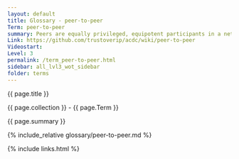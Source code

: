 ```yaml
---
layout: default
title: Glossary - peer-to-peer
Term: peer-to-peer
summary: Peers are equally privileged, equipotent participants in a network
Link: https://github.com/trustoverip/acdc/wiki/peer-to-peer
Videostart: 
Level: 3
permalink: /term_peer-to-peer.html
sidebar: all_lvl3_wot_sidebar
folder: terms
---
```


{{ page.title }}

{{ page.collection }} - {{ page.Term }}

   {{ page.summary }}

{% include_relative glossary/peer-to-peer.md %}

 {% include links.html %} 
